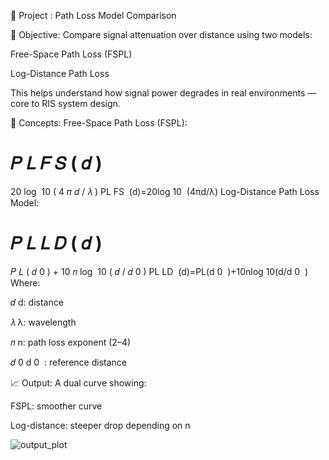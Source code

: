 🔹 Project : Path Loss Model Comparison

🎯 Objective:
Compare signal attenuation over distance using two models:

Free-Space Path Loss (FSPL)

Log-Distance Path Loss

This helps understand how signal power degrades in real environments — core to RIS system design.

📐 Concepts:
Free-Space Path Loss (FSPL):

𝑃
𝐿
𝐹
𝑆
(
𝑑
)
=
20
log
⁡
10
(
4
𝜋
𝑑
/
𝜆
)
PL 
FS
​
 (d)=20log 
10
​
 (4πd/λ)
Log-Distance Path Loss Model:

𝑃
𝐿
𝐿
𝐷
(
𝑑
)
=
𝑃
𝐿
(
𝑑
0
)
+
10
𝑛
log
⁡
10
(
𝑑
/
𝑑
0
)
PL 
LD
​
 (d)=PL(d 
0
​
 )+10nlog 
10
​
 (d/d 
0
​
 )
Where:

𝑑
d: distance

𝜆
λ: wavelength

𝑛
n: path loss exponent (2–4)

𝑑
0
d 
0
​
 : reference distance

 📈 Output:
A dual curve showing:

FSPL: smoother curve

Log-distance: steeper drop depending on n

![output_plot](https://github.com/user-attachments/assets/49972e07-b739-4ba2-a41a-bf554f719769)
